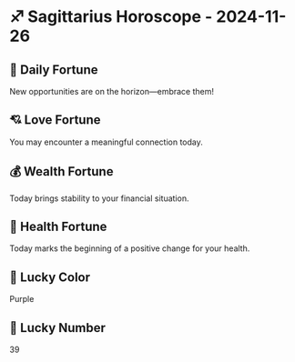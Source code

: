 # ♐ Sagittarius Horoscope - 2024-11-26

## 🎯 Daily Fortune

New opportunities are on the horizon—embrace them!

## 💘 Love Fortune

You may encounter a meaningful connection today.

## 💰 Wealth Fortune

Today brings stability to your financial situation.

## 🌱 Health Fortune

Today marks the beginning of a positive change for your health.

## 🎨 Lucky Color

Purple

## 🔢 Lucky Number

39
